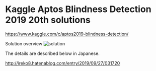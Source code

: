 # Kaggle Aptos Blindness Detection 2019 20th solutions
https://www.kaggle.com/c/aptos2019-blindness-detection/

Solution overview
![solution](https://raw.githubusercontent.com/koreisis/Aptos/master/Kaggle%20APTOS%2020th%20solution.png)

The details are described below in Japanese.

http://ireko8.hatenablog.com/entry/2019/09/27/031720

